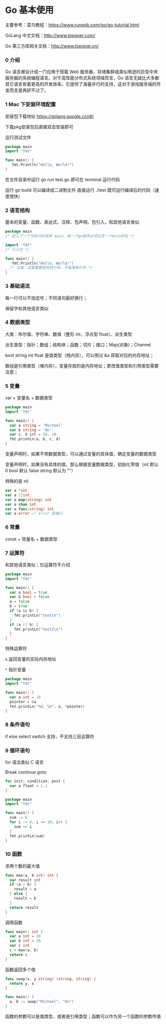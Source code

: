 # Go 基本使用

主要参考：菜鸟教程：https://www.runoob.com/go/go-tutorial.html

GoLang 中文文档：http://www.topgoer.com/

Go 第三方库相关文档：http://www.topgoer.cn/

### 0 介绍

Go 语言被设计成一门应用于搭载 Web 服务器，存储集群或类似用途的巨型中央服务器的系统编程语言。对于高性能分布式系统领域而言，Go 语言无疑比大多数其它语言有着更高的开发效率。它提供了海量并行的支持，这对于游戏服务端的开发而言是再好不过了。



### 1 Mac 下安装环境配置

安装包下载地址 https://golang.google.cn/dl/

下载pkg安装包后直接双击安装即可

运行测试文件

~~~go
package main
import "fmt"

func main() {
   fmt.Println("Hello, World!")
}
~~~

在文件目录中运行 go run test.go 即可在 terminal 运行代码

运行 go build 可以编译成二进制文件 直接运行 ./test 既可运行编译后的代码（速度很快）



### 2 语言结构

基本的变量、函数、表达式、注释、包声明、包引入，和其他语言类似

~~~go
package main
/* 定义了一个可执行的程序 main，每一个go程序必须包含一个main的包 */

import "fmt"
/* 引入包 */

func main() {
   fmt.Println("Hello, World!")
  /* 注意：这里需要使用双引号，不能用单引号 */
}
~~~



### 3 基础语法

每一行可以不加逗号；不同语句最好换行；

保留字和其他语言类似



### 4 数据类型

大类：布尔值、字符串、数值（整形 int，浮点型 float）、派生类型

派生类型：指针；数组；结构体；函数；切片；接口；Map(对象)；Channel 

bool string int float 是值类型（栈内存），可以用过 &a 获取对应的内存地址；

数组是引用类型（堆内存），变量存放的是内存地址；更改值类型和引用类型需要注意；



### 5 变量

var + 变量名 + 数据类型

~~~go
package main
import 'fmt'

func main() {
  var a string = 'Michael'
  var b string = 'An'
  var c, d int = 10, 20
  fmt.printLn(a, b, c, d)
}
~~~

变量声明时，如果不带数据类型，可以通过变量的具体值，确定变量的数据类型

变量声明时，如果没有具体的值，那么根据变量数据类型，初始化零值（int 默认 0 bool 默认 false string 默认为 ""）

特殊的是 nil

~~~go
var a *int
var a []int
var a map[string] int
var a chan int
var a func(string) int
var a error // error 是接口
~~~



### 6 常量

const + 常量名 + 数据类型



### 7 运算符

和其他语言类似；位运算符不介绍

~~~go
package main
import "fmt"

func main() {
  var a bool = true
  var b bool = false
  a = false
  b = true
  if (a && b) {
    fmt.printLn("test\n")
  }
  if (a || b) {
    fmt.printLn("test2\n")
  }
}
~~~

特殊运算符

`&` 返回变量的实际内存地址

`*` 指针变量

~~~go
package main
import "fmt"

func main() {
  var a int = 10
  pointer = &a
  fmt.printLn("%d, %d", a, *pointer)
}
~~~

### 8 条件语句

if else select switch 支持，不支持三目运算符



### 9 循环语句

for 语法类似 C 语言

Break continue goto

~~~go
for init; condition; post {
  var a float = 1.2
}
~~~

~~~go
package main
import "fmt"

func main() {
  sum := 0
  for i := 0; i <= 10; i++ {
    sum += i
  }
  fmt.printLn(sum)
}
~~~

### 10 函数

求两个数的最大值

~~~go
func max(a, b int) int {
  var result int
  if (a > b) {
    result = a
  } else {
    result = b
  }
  return result
}
~~~

调用函数

~~~go
func main() int {
  var a int = 10
  var b int = 20
  var c int
  c = max(a, b)
  return c
}
~~~

函数返回多个值

~~~go
func swap(x, y string) (string, string) {
  return y, x
}

func main() {
  a, b := swap("Michael", "An")
}
~~~

函数的参数可以是值类型，或者是引用类型；函数可以作为另一个函数的参数传值




